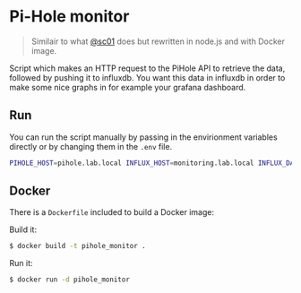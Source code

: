 # Pi-Hole monitor

> Similair to what [@sc01](https://github.com/sco01/piholestatus) does but rewritten in node.js and with Docker image. 

Script which makes an HTTP request to the PiHole API to retrieve the data, followed by pushing it to influxdb. You want this data in influxdb in order to make some nice graphs in for example your grafana dashboard.

## Run
You can run the script manually by passing in the envirionment variables directly or by changing them in the `.env` file.

```bash
PIHOLE_HOST=pihole.lab.local INFLUX_HOST=monitoring.lab.local INFLUX_DATABASE=pihole node pihole.js
```

## Docker
There is a `Dockerfile` included to build a Docker image:

Build it:
```bash
$ docker build -t pihole_monitor .
```

Run it: 
```bash
$ docker run -d pihole_monitor
```
